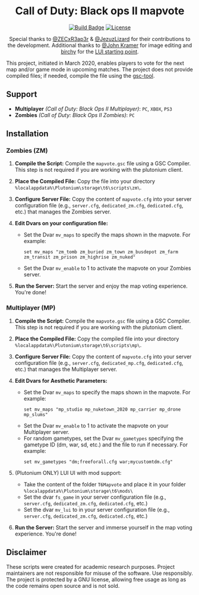 
<div id="header" align="center">
  <h1>Call of Duty: Black ops II mapvote</h1>

  [![Build Badge](https://img.shields.io/badge/Developed_by-DoktorSAS-brightgreen?style=for-the-badge&logo=x)](https://twitter.com/DoktorSAS)
  [![License](https://img.shields.io/badge/LICENSE-GPL--3.0-blue?style=for-the-badge&logo=appveyor)](LICENSE)


Special thanks to [@ZECxR3ap3r](https://twitter.com/ZECxR3ap3r) & [@JezuzLizard](https://forum.plutonium.pw/user/jezuzlizard) for their contributions to the development. Additional thanks to [@John Kramer](https://forum.plutonium.pw/user/john-kramer) for image editing and [birchy](https://github.com/callanb) for the [LUI starting point](https://github.com/callanb/t6-mapvote).

</div>

This project, initiated in March 2020, enables players to vote for the next map and/or game mode in upcoming matches. The project does not provide compiled files; if needed, compile the file using the [gsc-tool](https://github.com/xensik/gsc-tool).

## Support
- **Multiplayer** *(Call of Duty: Black Ops II Multiplayer)*: `PC`, `XBOX`, `PS3`
- **Zombies** *(Call of Duty: Black Ops II Zombies)*: `PC`

## Installation

### **Zombies (ZM)**

1. **Compile the Script:**
   Compile the `mapvote.gsc` file using a GSC Compiler. This step is not required if you are working with the plutonium client.

2. **Place the Compiled File:**
   Copy the file into your directory `%localappdata%\Plutonium\storage\t6\scripts\zm\`.

3. **Configure Server File:**
   Copy the content of `mapvote.cfg` into your server configuration file (e.g., `server.cfg`, `dedicated_zm.cfg`, `dedicated.cfg`, etc.) that manages the Zombies server.

4. **Edit Dvars on your configuration file:**
   - Set the Dvar `mv_maps` to specify the maps shown in the mapvote. For example:
     ```
     set mv_maps "zm_tomb zm_buried zm_town zm_busdepot zm_farm zm_transit zm_prison zm_highrise zm_nuked"
     ```
   - Set the Dvar `mv_enable` to 1 to activate the mapvote on your Zombies server.

5. **Run the Server:**
   Start the server and enjoy the map voting experience. You're done!

### **Multiplayer (MP)**

1. **Compile the Script:**
   Compile the `mapvote.gsc` file using a GSC Compiler. This step is not required if you are working with the plutonium client.

2. **Place the Compiled File:**
   Copy the compiled file into your directory `%localappdata%\Plutonium\storage\t6\scripts\mp\`.

3. **Configure Server File:**
   Copy the content of `mapvote.cfg` into your server configuration file (e.g., `server.cfg`, `dedicated_mp.cfg`, `dedicated.cfg`, etc.) that manages the Multiplayer server.

4. **Edit Dvars for Aesthetic Parameters:**
   - Set the Dvar `mv_maps` to specify the maps shown in the mapvote. For example:
     ```
     set mv_maps "mp_studio mp_nuketown_2020 mp_carrier mp_drone mp_slums"
     ```
   - Set the Dvar `mv_enable` to 1 to activate the mapvote on your Multiplayer server.
   - For random gametypes, set the Dvar `mv_gametypes` specifying the gametype ID (dm, war, sd, etc.) and the file to run if necessary. For example:
     ```
     set mv_gametypes "dm;freeforall.cfg war;mycustomtdm.cfg"
     ```
5. (Plutonium ONLY) LUI UI with mod support:
   - Take the content of the folder `T6Mapvote` and place it in your folder `%localappdata%\Plutonium\storage\t6\mods\`
   - Set the dvar `fs_game` in your server configuration file (e.g., `server.cfg`, `dedicated_zm.cfg`, `dedicated.cfg`, etc.)
   - Set the dvar `mv_lui` to in your server configuration file (e.g., `server.cfg`, `dedicated_zm.cfg`, `dedicated.cfg`, etc.)  

6. **Run the Server:**
   Start the server and immerse yourself in the map voting experience. You're done!


## Disclaimer
These scripts were created for academic research purposes. Project maintainers are not responsible for misuse of the software. Use responsibly. The project is protected by a GNU license, allowing free usage as long as the code remains open source and is not sold.
